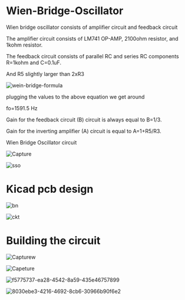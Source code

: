 # Wien-Bridge-Oscillator

Wien bridge oscillator consists of amplifier circuit and feedback circuit

The amplifier circuit consists of LM741 OP-AMP, 2100ohm resistor, and 1kohm resistor.

The feedback circuit consists of parallel RC and series RC components R=1kohm and C=0.1uF.

And R5 slightly larger than 2xR3

![wein-bridge-formula](https://user-images.githubusercontent.com/108411357/198380865-4a84cdd8-2c2a-499d-b858-fedbf84cffd3.png)



plugging the values to the above equation we get around

fo=1591.5 Hz

Gain for the feedback circuit (B) circuit is always equal to B=1/3.

Gain for the inverting amplifier (A) circuit is equal to A=1+R5/R3.

Wien Bridge Oscillator circuit

![Capture](https://user-images.githubusercontent.com/108411357/198381957-079ecd65-4bc2-4231-bb3a-d0a1afe40294.PNG)


![sso](https://user-images.githubusercontent.com/108411357/198382598-5f7bdf37-ada1-4374-abd4-f655a21f7217.PNG)


# Kicad pcb design

![bn](https://user-images.githubusercontent.com/108411357/198382957-20daf183-ed38-4832-85a1-1c1dd2cb401e.PNG)

![ckt](https://user-images.githubusercontent.com/108411357/198382988-bb679a71-ae13-458f-a3d9-daa641377476.PNG)

# Building the circuit 

![Capturew](https://user-images.githubusercontent.com/108411357/198387280-a48b5caa-6962-485c-b440-b46db3c372e2.PNG)

![Capeture](https://user-images.githubusercontent.com/108411357/198387409-c9b7a275-ef77-4216-aa36-d94e00c4cd81.PNG)


![f5775737-ea28-4542-8a59-435e46757899](https://user-images.githubusercontent.com/108411357/198386607-0053d917-74bd-47bc-a4b5-1e6f34e4ff5d.jpg)

![8030ebe3-4216-4692-8cb6-30966b90f6e2](https://user-images.githubusercontent.com/108411357/198386626-81e8e917-6085-46df-a5d6-29c4bcdf8dae.jpg)


